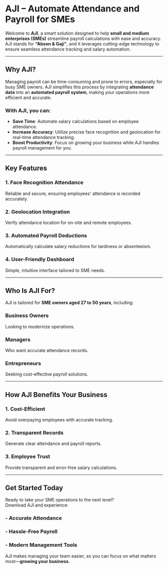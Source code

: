 # AJI – Automate Attendance and Payroll for SMEs  

Welcome to **AJI**, a smart solution designed to help **small and medium enterprises (SMEs)** streamline payroll calculations with ease and accuracy. AJI stands for **“Absen & Gaji”**, and it leverages cutting-edge technology to ensure seamless attendance tracking and salary automation.  

---

## Why AJI?  

Managing payroll can be time-consuming and prone to errors, especially for busy SME owners. AJI simplifies this process by integrating **attendance data** into an **automated payroll system**, making your operations more efficient and accurate.  

### With AJI, you can:  

- **Save Time**: Automate salary calculations based on employee attendance.  
- **Increase Accuracy**: Utilize precise face recognition and geolocation for real-time attendance tracking.  
- **Boost Productivity**: Focus on growing your business while AJI handles payroll management for you.  

---

## Key Features  

### 1. Face Recognition Attendance  
Reliable and secure, ensuring employees' attendance is recorded accurately.  

### 2. Geolocation Integration  
Verify attendance location for on-site and remote employees.  

### 3. Automated Payroll Deductions  
Automatically calculate salary reductions for tardiness or absenteeism.  

### 4. User-Friendly Dashboard  
Simple, intuitive interface tailored to SME needs.  

---

## Who Is AJI For?  

AJI is tailored for **SME owners aged 27 to 50 years**, including:  

### Business Owners  
Looking to modernize operations.  

### Managers  
Who want accurate attendance records.  

### Entrepreneurs  
Seeking cost-effective payroll solutions.  

---

## How AJI Benefits Your Business  

### 1. Cost-Efficient  
Avoid overpaying employees with accurate tracking.  

### 2. Transparent Records  
Generate clear attendance and payroll reports.  

### 3. Employee Trust  
Provide transparent and error-free salary calculations.  

---

## Get Started Today  

Ready to take your SME operations to the next level?  
Download AJI and experience:  

### - Accurate Attendance  
### - Hassle-Free Payroll  
### - Modern Management Tools  

AJI makes managing your team easier, so you can focus on what matters most—**growing your business**.

